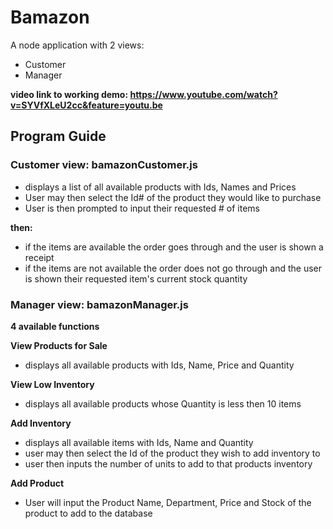 # Bamazon

A node application with 2 views:
- Customer
- Manager

**video link to working demo: https://www.youtube.com/watch?v=SYVfXLeU2cc&feature=youtu.be**

## Program Guide

### Customer view: bamazonCustomer.js
* displays a list of all available products with Ids, Names and Prices
* User may then select the Id# of the product they would like to purchase
* User is then prompted to input their requested # of items

**then:**

* if the items are available the order goes through and the user is shown a receipt
* if the items are not available the order does not go through and the user is shown their requested item's current stock quantity

### Manager view: bamazonManager.js
**4 available functions**

**View Products for Sale**
* displays all available products with Ids, Name, Price and Quantity

**View Low Inventory**
* displays all available products whose Quantity is less then 10 items

**Add Inventory**
* displays all available items with Ids, Name and Quantity
* user may then select the Id of the product they wish to add inventory to
* user then inputs the number of units to add to that products inventory

**Add Product**
* User will input the Product Name, Department, Price and Stock of the product to add to the database